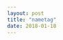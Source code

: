 ```yaml
---
layout: post
title: "nametag"
date: 2018-01-18
---
```

<script src="../../../../js/d3.v4.min.js"></script>
<canvas width="600" height="800"></canvas>
<script>
	var canvas = d3.select("canvas").node()//.on("touchmove mousemove", moved).node(),
		context = canvas.getContext("2d"),
		width = canvas.width,
		height = canvas.height;

	var color_scale = d3.scaleOrdinal(d3.schemeCategory10);
	var num_points = 50;
	var u1,u2,theta,r;
	var sites = d3.range(num_points)
		.map(function(d) {
			return [15 + Math.random()*(width-30), 20 + Math.random()*(height-40)]
			// u1 = Math.random();
			// u2 = Math.random();
			// theta = Math.PI*2*u2;
			// r = Math.sqrt(-Math.log(u1*u1))
			// return [width/2 + r*Math.cos(theta) * 10, height/2 - r*Math.sin(theta) * 50];
		});
	redraw();

	// d3.timer(function(t0) {
	// 	sites.forEach(function(s) {
	// 		s[0]+= 2*Math.random()-1;
	// 		s[1]+= 2*Math.random()-1;
	// 	})
	// 	redraw(t0);
	// 	return t0 > 10;
	// });

	function moved() {
		context.clearRect(0, 0, width, height);
	}

	function redraw(t) {
		context.lineWidth = 2;

		var voronoi = d3.voronoi()
			.extent([[-1, -1], [width + 5, height + 5]]);

		var diagram = voronoi(sites),
			links = diagram.links(),
			polygons = diagram.polygons();

		context.clearRect(0, 0, width, height);

		context.beginPath();
		for (var i = 0; i<polygons.length; i++) {
			drawCell(polygons[i]);
		}
		context.strokeStyle = color_scale(3);
		context.stroke();

		// context.beginPath();
		// for (var i = 0, n = links.length; i < n; ++i) drawLink(links[i]);
		// context.strokeStyle = "rgba(0,0,0,0.01)";
		// context.stroke();

		// var adj_list = buildAdjList(links);
		// var verts = Object.keys(adj_list);
		// var min_spanning_tree = prims(adj_list, verts);

		// context.beginPath();
		// var x0 = parseFloat(verts[0].split(",")[0]);
		// var y0 = parseFloat(verts[0].split(",")[1]);
		// context.moveTo(x0, y0);
		// context.arc(x0, y0, 2.5, 0, Math.PI*2, false);

		// var from, to;
		// for (var i = 1; i<min_spanning_tree.length; i++) {
		// 	from = verts[min_spanning_tree[i]].split(",");
		// 	to = verts[i].split(",");
		// 	context.moveTo(parseFloat(from[0]), parseFloat(from[1]));
		// 	context.lineTo(parseFloat(to[0]), parseFloat(to[1]));
		// }
		context.strokeStyle = "rgba(220,150,150,0.5)";
		context.lineWidth = 3;
		context.stroke();

		function drawCell(cell) {
			if (!cell) return false;
			context.moveTo(cell[0][0], cell[0][1]);
			for (var i = 1; i<cell.length; i++) {
				context.lineTo(cell[i][0], cell[i][1]);
			}
			context.closePath();
			return true;
		}


		function drawLink(link) {
			context.moveTo(link.source[0], link.source[1]);
			context.lineTo(link.target[0], link.target[1]);
		}
	}


	// function prims(adj_list, verts) {
	// 	var parent = [],
	// 		key = [],
	// 		mstSet = [];
	// 	for (var i = 0; i<verts.length; i++) {
	// 		key[i] = Infinity;
	// 		mstSet[i] = false;
	// 	}

	// 	key[0] = 0;
	// 	parent[0] = -1;

	// 	for (var c = 0; c<verts.length-1; c++) {
	// 		var u;
	// 		var min = Infinity;
	// 		for (var i = 0; i<mstSet.length; i++) {
	// 			if (mstSet[i] === false  && key[i] < min) {
	// 				u = i;
	// 				min = key[i]
	// 			}
	// 		}

	// 		mstSet[u] = true;

	// 		for (var v = 0; v<adj_list[verts[u]].length; v++) {
	// 			var id = findId(adj_list[verts[u]][v], verts)
	// 			var d = dist(u, id, verts);
	// 			if (mstSet[id] === false && d < key[id]) {
	// 				parent[id] = u;
	// 				key[id] = d;
	// 			}
	// 		}
	// 	}

	// 	return parent;
	// }


	// function dist(i, j, verts) {
	// 	var from = verts[i].split(",");
	// 	var to = verts[j].split(",");
	// 	var dx = from[0] - to[0]
	// 	var dy = from[1] - to[1]
	// 	return dx*dx + dy*dy;
	// }
	// function findId(pair, verts) {
	// 	for (var i = 0; i<verts.length; i++) {
	// 		if (verts[i] === pair) {
	// 			return i;
	// 		}
	// 	}
	// }

	// function buildAdjList(l) {
	// 	var adj_list = {};
	// 	var pair, target
	// 	for (var i = 0; i<l.length; i++) {
	// 		pair = ""+l[i].source[0]+","+l[i].source[1];
	// 		target = ""+l[i].target[0]+","+l[i].target[1];
	// 		if (!adj_list.hasOwnProperty(pair)) {
	// 			adj_list[pair] = [];
	// 		}
	// 		if (!adj_list[pair].includes(target)) adj_list[pair].push(target);

	// 		if (!adj_list.hasOwnProperty(target)) {
	// 			adj_list[target] = [];
	// 		}
	// 		if (!adj_list[target].includes(pair)) adj_list[target].push(pair);
	// 	}
	// 	return adj_list;
	// }
</script>